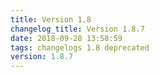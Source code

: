 ```yaml
---
title: Version 1.8
changelog_title: Version 1.8.7
date: 2018-09-28 13:58:59 
tags: changelogs 1.8 deprecated
version: 1.8.7
---
```

<script src="https://gist.github.com/spinnaker-release/ebb5e45e84de5b4381b422e3c8679b5a.js"/>
